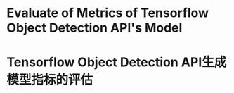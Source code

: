 # Evaluate of Metrics of Tensorflow Object Detection API's Model 
# Tensorflow Object Detection API生成模型指标的评估